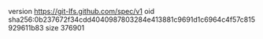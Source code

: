version https://git-lfs.github.com/spec/v1
oid sha256:0b237672f34cdd4040987803284e413881c9691d1c6964c4f57c815929611b83
size 376901
